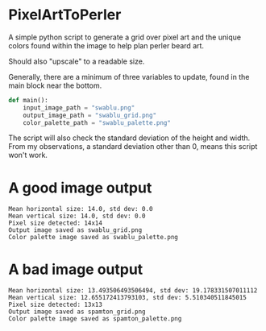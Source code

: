 # PixelArtToPerler
A simple python script to generate a grid over pixel art and the unique colors found within the image to help plan perler beard art.

Should also "upscale" to a readable size. 

Generally, there are a minimum of three variables to update, found in the main block near the bottom.

```python
def main():
    input_image_path = "swablu.png"
    output_image_path = "swablu_grid.png"
    color_palette_path = "swablu_palette.png"
```

The script will also check the standard deviation of the height and width. From my observations, a standard deviation other than 0, means this script won't work.

# A good image output

```shell
Mean horizontal size: 14.0, std dev: 0.0
Mean vertical size: 14.0, std dev: 0.0
Pixel size detected: 14x14
Output image saved as swablu_grid.png
Color palette image saved as swablu_palette.png
```

# A bad image output

```shell
Mean horizontal size: 13.493506493506494, std dev: 19.178331507011112
Mean vertical size: 12.655172413793103, std dev: 5.510340511845015
Pixel size detected: 13x13
Output image saved as spamton_grid.png
Color palette image saved as spamton_palette.png
```
